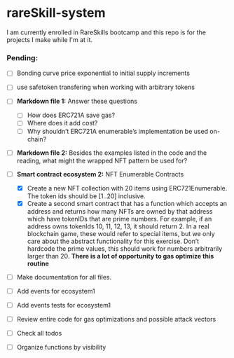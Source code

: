 # rareSkill-system
I am currently enrolled in RareSkills bootcamp and this repo is for the projects I make while I'm at it.

### Pending:
- [ ] Bonding curve price exponential to initial supply increments
- [ ] use safetoken transfering when working with arbitrary tokens

- [ ] **Markdown file 1:** Answer these questions
    - [ ] How does ERC721A save gas?
    - [ ] Where does it add cost?
    - [ ] Why shouldn’t ERC721A enumerable’s implementation be used on-chain?
- [ ] **Markdown file 2:** Besides the examples listed in the code and the reading, what might the wrapped NFT pattern be used for?

- [ ] **Smart contract ecosystem 2:** NFT Enumerable Contracts
    - [X] Create a new NFT collection with 20 items using ERC721Enumerable. The token ids should be [1..20] inclusive.
    - [X] Create a second smart contract that has a function which accepts an address and returns how many NFTs are owned by that address which have tokenIDs that are prime numbers. For example, if an address owns tokenIds 10, 11, 12, 13, it should return 2. In a real blockchain game, these would refer to special items, but we only care about the abstract functionality for this exercise. Don’t hardcode the prime values, this should work for numbers arbitrarily larger than 20. **There is a lot of opportunity to gas optimize this routine**

- [ ] Make documentation for all files.
- [ ] Add events for ecosystem1
- [ ] Add events tests for ecosystem1
- [ ] Review entire code for gas optimizations and possible attack vectors
- [ ] Check all todos
- [ ] Organize functions by visibility